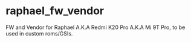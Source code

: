 # raphael_fw_vendor

FW and Vendor for Raphael A.K.A Redmi K20 Pro A.K.A Mi 9T Pro, to be used in custom roms/GSIs.
